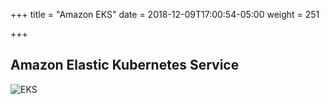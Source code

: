 +++
title = "Amazon EKS"
date = 2018-12-09T17:00:54-05:00
weight = 251

+++

## Amazon Elastic Kubernetes Service

![EKS](/docker-k8s-presentation/images/kubernetes//eks.png)

